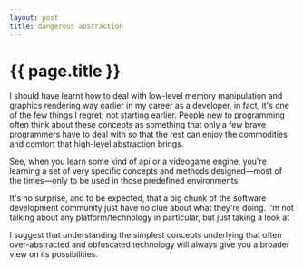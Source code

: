 ```yaml
---
layout: post
title: dangerous abstraction
---
```


# {{ page.title }}

I should have learnt how to deal with low-level memory manipulation and graphics rendering way earlier in my career as a developer, in fact, it's one of the few things I regret; not starting earlier. People new to programming often think about these concepts as something that only a few brave programmers have to deal with so that the rest can enjoy the commodities and comfort that high-level abstraction brings.  

See, when you learn some kind of api or a videogame engine, you're learning a set of very specific concepts and methods designed―most of the times―only to be used in those predefined environments.  

It's no surprise, and to be expected, that a big chunk of the software development community just have no clue about what they're doing. I'm not talking about any platform/technology in particular, but just taking a look at 

I suggest that understanding the simplest concepts underlying that often over-abstracted and obfuscated technology will always give you a broader view on its possibilities.  
